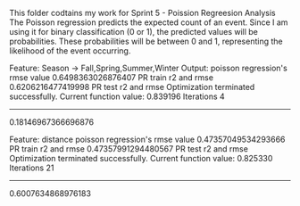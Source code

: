 This folder codtains my work for Sprint 5 - Poission Regreesion Analysis
The Poisson regression predicts the expected count of an event. Since I am  using it for binary classification (0 or 1), the predicted values will be probabilities. These probabilities will be between 0 and 1, representing the likelihood of the event occurring. 

Feature: Season -> Fall,Spring,Summer,Winter
Output:
poisson regression's rmse value
0.6498363026876407
PR train r2 and rmse
0.6206216477419998
PR test r2 and rmse
Optimization terminated successfully.
         Current function value: 0.839196
         Iterations 4

************
0.18146967366696876

Feature: distance
poisson regression's rmse value
0.47357049534293666
PR train r2 and rmse
0.47357991294480567
PR test r2 and rmse
Optimization terminated successfully.
         Current function value: 0.825330
         Iterations 21

************
0.6007634868976183
